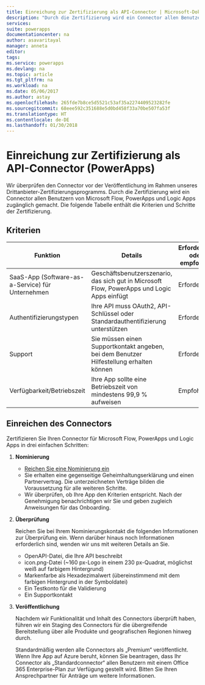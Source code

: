 ```yaml
---
title: Einreichung zur Zertifizierung als API-Connector | Microsoft-Dokumentation
description: "Durch die Zertifizierung wird ein Connector allen Benutzern von Microsoft Flow, PowerApps und Logic Apps zugänglich gemacht."
services: 
suite: powerapps
documentationcenter: na
author: asavaritayal
manager: anneta
editor: 
tags: 
ms.service: powerapps
ms.devlang: na
ms.topic: article
ms.tgt_pltfrm: na
ms.workload: na
ms.date: 05/06/2017
ms.author: astay
ms.openlocfilehash: 265fde7b8ce5d5521c53af35a2274409523282fe
ms.sourcegitcommit: 68eee592c351688e5d0bd458f33a70be507fa53f
ms.translationtype: HT
ms.contentlocale: de-DE
ms.lasthandoff: 01/30/2018
---
```

# <a name="submit-for-certification-as-an-api-connector-powerapps"></a>Einreichung zur Zertifizierung als API-Connector (PowerApps)
Wir überprüfen den Connector vor der Veröffentlichung im Rahmen unseres Drittanbieter-Zertifizierungsprogramms. Durch die Zertifizierung wird ein Connector allen Benutzern von Microsoft Flow, PowerApps und Logic Apps zugänglich gemacht. Die folgende Tabelle enthält die Kriterien und Schritte der Zertifizierung.

## <a name="criteria"></a>Kriterien
| Funktion | Details | Erforderlich oder empfohlen |
| --- | --- | --- |
| SaaS-App (Software-as-a-Service) für Unternehmen |Geschäftsbenutzerszenario, das sich gut in Microsoft Flow, PowerApps und Logic Apps einfügt |Erforderlich |
| Authentifizierungstypen |Ihre API muss OAuth2, API-Schlüssel oder Standardauthentifizierung unterstützen |Erforderlich |
| Support |Sie müssen einen Supportkontakt angeben, bei dem Benutzer Hilfestellung erhalten können |Erforderlich |
| Verfügbarkeit/Betriebszeit |Ihre App sollte eine Betriebszeit von mindestens 99,9 % aufweisen |Empfohlen |

## <a name="submitting-your-connector"></a>Einreichen des Connectors
Zertifizieren Sie Ihren Connector für Microsoft Flow, PowerApps und Logic Apps in drei einfachen Schritten:

1. **Nominierung**
   
   * [Reichen Sie eine Nominierung ein](https://go.microsoft.com/fwlink/?linkid=848754)
   * Sie erhalten eine gegenseitige Geheimhaltungserklärung und einen Partnervertrag. Die unterzeichneten Verträge bilden die Voraussetzung für alle weiteren Schritte.
   * Wir überprüfen, ob Ihre App den Kriterien entspricht. Nach der Genehmigung benachrichtigen wir Sie und geben zugleich Anweisungen für das Onboarding.
2. **Überprüfung**
   
    Reichen Sie bei Ihrem Nominierungskontakt die folgenden Informationen zur Überprüfung ein. Wenn darüber hinaus noch Informationen erforderlich sind, wenden wir uns mit weiteren Details an Sie.
   
   * OpenAPI-Datei, die Ihre API beschreibt
   * icon.png-Datei (~160 px-Logo in einem 230 px-Quadrat, möglichst weiß auf farbigem Hintergrund)
   * Markenfarbe als Hexadezimalwert (übereinstimmend mit dem farbigen Hintergrund in der Symboldatei)
   * Ein Testkonto für die Validierung
   * Ein Supportkontakt
3. **Veröffentlichung**
   
    Nachdem wir Funktionalität und Inhalt des Connectors überprüft haben, führen wir ein Staging des Connectors für die übergreifende Bereitstellung über alle Produkte und geografischen Regionen hinweg durch. 
   
    Standardmäßig werden alle Connectors als „Premium“ veröffentlicht. Wenn Ihre App auf Azure beruht, können Sie beantragen, dass Ihr Connector als „Standardconnector“ allen Benutzern mit einem Office 365 Enterprise-Plan zur Verfügung gestellt wird. Bitten Sie Ihren Ansprechpartner für Anträge um weitere Informationen.


